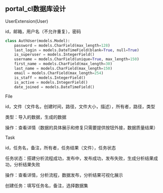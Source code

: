 ## portal_cl数据库设计

UserExtension(User)

id，邮箱，用户名（不允许重复），密码



```python
class AuthUser(models.Model):
    password = models.CharField(max_length=128)
    last_login = models.DateTimeField(blank=True, null=True)
    is_superuser = models.IntegerField()
    username = models.CharField(unique=True, max_length=150)
    first_name = models.CharField(max_length=30)
    last_name = models.CharField(max_length=150)
    email = models.CharField(max_length=254)
    is_staff = models.IntegerField()
    is_active = models.IntegerField()
    date_joined = models.DateTimeField()
```



File

id，文件（文件名，创建时间，路径，文件大小，描述），所有者，路径，类型

类型：导入的数据，生成的数据

操作：查看详情（数据的具体展示和修复只需要提供按钮外接，数据质量结果）



Task

id，任务名，备注，所有者，任务结果（文件），任务状态

任务状态：搭建分析流程成功，发布中，发布成功，发布失败，生成分析结果成功，分析结果失败

操作：查看详情，分析流程，数据发布，分析结果可视化展示

创建任务：填写任务名，备注，选择数据集

